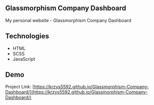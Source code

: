 ## Glassmorphism Company Dashboard

My personal website - Glassmorphism Company Dashboard

## Technologies

* HTML
* SCSS
* JavaScript

## Demo

Project Link: [https://krzys5592.github.io/Glassmorphism-Company-Dashboard/](https://krzys5592.github.io/Glassmorphism-Company-Dashboard/)